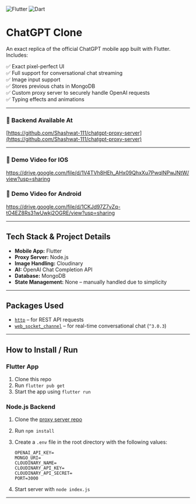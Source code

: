 ![Flutter](https://img.shields.io/badge/Flutter-3.24.1-blue.svg)
![Dart](https://img.shields.io/badge/Dart-3.5.1-blue.svg)

# ChatGPT Clone

An exact replica of the official ChatGPT mobile app built with Flutter. Includes:

✅ Exact pixel-perfect UI  
✅ Full support for conversational chat streaming  
✅ Image input support  
✅ Stores previous chats in MongoDB  
✅ Custom proxy server to securely handle OpenAI requests  
✅ Typing effects and animations  

---

### 🔗 Backend Available At  
[https://github.com/Shashwat-111/chatgpt-proxy-server](https://github.com/Shashwat-111/chatgpt-proxy-server)

---

### 🔗 Demo Video for IOS
https://drive.google.com/file/d/1V4TVh8HEh_AHx09QhxXu7PwqlNPwJNtW/view?usp=sharing

### 🔗 Demo Video for Android
https://drive.google.com/file/d/1CKJd97Z7vZq-tO4EZ8Rs31wUwkj2OGRE/view?usp=sharing

---

## Tech Stack & Project Details

- **Mobile App:** Flutter  
- **Proxy Server:** Node.js  
- **Image Handling:** Cloudinary  
- **AI:** OpenAI Chat Completion API  
- **Database:** MongoDB  
- **State Management:** None – manually handled due to simplicity

---

## Packages Used

- [`http`](https://pub.dev/packages/http) – for REST API requests  
- [`web_socket_channel`](https://pub.dev/packages/web_socket_channel) – for real-time conversational chat (`^3.0.3`)  

---

## How to Install / Run

### Flutter App
1. Clone this repo  
2. Run `flutter pub get`  
3. Start the app using `flutter run`

### Node.js Backend
1. Clone the [proxy server repo](https://github.com/Shashwat-111/chatgpt-proxy-server)  
2. Run `npm install`  
3. Create a `.env` file in the root directory with the following values:

    ```env
    OPENAI_API_KEY=
    MONGO_URI=
    CLOUDINARY_NAME=
    CLOUDINARY_API_KEY=
    CLOUDINARY_API_SECRET=
    PORT=3000
    ```

4. Start server with `node index.js`

---
